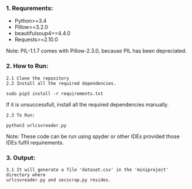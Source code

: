 ### 1. Requrements:
 - Python>=3.4
 - Pillow>=3.2.0
 - beautifulsoup4>=4.4.0
 - Requests>=2.10.0

Note: PIL-1.1.7 comes with Pillow-2.3.0, because PIL has been
	depreciated.


### 2. How to Run:
    2.1 Clone the repository
	2.2 Install all the required dependencies.
`sudo pip3 install -r requirements.txt`

If it is unsuccessfull, install all the required dependencies manually.

	2.3 To Run:

`python3 urlcsvreader.py`
		
Note: These code can be run using spyder or other IDEs provided those IDEs fulfil requirements.

### 3. Output:
	3.1 It will generate a file 'dataset.csv' in the 'miniproject' directory where 
	urlcsvreader.py and secscrap.py resides.

